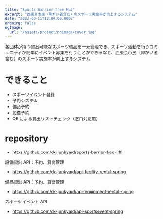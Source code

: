 ```yaml
---
title: "Sports Barrier-free Hub"
excerpt: "西東京市民（障がい者含む）のスポーツ実施率が向上するシステム"
date: "2023-03-11T12:00:00.000Z"
ongoing: false
ogImage:
  url: "/assets/project/noimage/cover.jpg"
---
```


各団体が持つ貸出可能なスポーツ備品を一元管理でき、スポーツ活動を行うコミュニティが簡単にイベント募集を行うことができるなど、西東京市民（障がい者含む）のスポーツ実施率が向上するシステム

# できること

- スポーツイベント登録
- 予約システム
- 備品予約
- 設備予約
- QR による貸出リストチェック（窓口対応用）

# repository

- https://github.com/dx-junkyard/sports-barrier-free-liff

設備貸出 API：予約、貸出管理

- https://github.com/dx-junkyard/api-facility-rental-spring

備品貸出 API：予約、貸出管理

- https://github.com/dx-junkyard/api-equipment-rental-spring

スポーツイベント API

- https://github.com/dx-junkyard/api-sportsevent-spring
